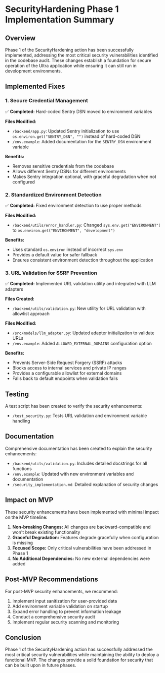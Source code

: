 # SecurityHardening Phase 1 Implementation Summary

## Overview

Phase 1 of the SecurityHardening action has been successfully implemented, addressing the most critical security vulnerabilities identified in the codebase audit. These changes establish a foundation for secure operation of the Ultra application while ensuring it can still run in development environments.

## Implemented Fixes

### 1. Secure Credential Management

✅ **Completed:** Hard-coded Sentry DSN moved to environment variables

**Files Modified:**
- `/backend/app.py`: Updated Sentry initialization to use `os.environ.get("SENTRY_DSN", "")` instead of hard-coded DSN
- `/env.example`: Added documentation for the `SENTRY_DSN` environment variable

**Benefits:**
- Removes sensitive credentials from the codebase
- Allows different Sentry DSNs for different environments
- Makes Sentry integration optional, with graceful degradation when not configured

### 2. Standardized Environment Detection

✅ **Completed:** Fixed environment detection to use proper methods

**Files Modified:**
- `/backend/utils/error_handler.py`: Changed `sys.env.get("ENVIRONMENT")` to `os.environ.get("ENVIRONMENT", "development")`

**Benefits:**
- Uses standard `os.environ` instead of incorrect `sys.env`
- Provides a default value for safer fallback
- Ensures consistent environment detection throughout the application

### 3. URL Validation for SSRF Prevention

✅ **Completed:** Implemented URL validation utility and integrated with LLM adapters

**Files Created:**
- `/backend/utils/validation.py`: New utility for URL validation with allowlist approach

**Files Modified:**
- `/src/models/llm_adapter.py`: Updated adapter initialization to validate URLs
- `/env.example`: Added `ALLOWED_EXTERNAL_DOMAINS` configuration option

**Benefits:**
- Prevents Server-Side Request Forgery (SSRF) attacks
- Blocks access to internal services and private IP ranges
- Provides a configurable allowlist for external domains
- Falls back to default endpoints when validation fails

## Testing

A test script has been created to verify the security enhancements:
- `/test_security.py`: Tests URL validation and environment variable handling

## Documentation

Comprehensive documentation has been created to explain the security enhancements:
- `/backend/utils/validation.py`: Includes detailed docstrings for all functions
- `/env.example`: Updated with new environment variables and documentation
- `/security_implementation.md`: Detailed explanation of security changes

## Impact on MVP

These security enhancements have been implemented with minimal impact on the MVP timeline:

1. **Non-breaking Changes:** All changes are backward-compatible and won't break existing functionality
2. **Graceful Degradation:** Features degrade gracefully when configuration is missing
3. **Focused Scope:** Only critical vulnerabilities have been addressed in Phase 1
4. **No Additional Dependencies:** No new external dependencies were added

## Post-MVP Recommendations

For post-MVP security enhancements, we recommend:

1. Implement input sanitization for user-provided data
2. Add environment variable validation on startup
3. Expand error handling to prevent information leakage
4. Conduct a comprehensive security audit
5. Implement regular security scanning and monitoring

## Conclusion

Phase 1 of the SecurityHardening action has successfully addressed the most critical security vulnerabilities while maintaining the ability to deploy a functional MVP. The changes provide a solid foundation for security that can be built upon in future phases.
